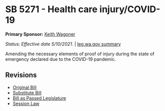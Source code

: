 # SB 5271 - Health care injury/COVID-19
**Primary Sponsor:** [Keith Wagoner](/person/leg/keith.wagoner.md)

*Status: Effective date 5/10/2021.* | [leg.wa.gov summary](https://app.leg.wa.gov/billsummary?BillNumber=5271&Year=2021)

Amending the necessary elements of proof of injury during the state of emergency declared due to the COVID-19 pandemic.

## Revisions
* [Original Bill](1/)
* [Substitute Bill](S/)
* [Bill as Passed Legislature](S.PL/)
* [Session Law](S.SL/)